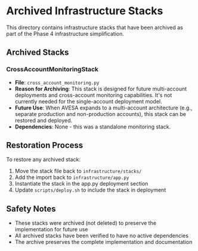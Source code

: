 # Archived Infrastructure Stacks

This directory contains infrastructure stacks that have been archived as part of the Phase 4 infrastructure simplification.

## Archived Stacks

### CrossAccountMonitoringStack
- **File**: `cross_account_monitoring.py`
- **Reason for Archiving**: This stack is designed for future multi-account deployments and cross-account monitoring capabilities. It's not currently needed for the single-account deployment model.
- **Future Use**: When AVESA expands to a multi-account architecture (e.g., separate production and non-production accounts), this stack can be restored and deployed.
- **Dependencies**: None - this was a standalone monitoring stack.

## Restoration Process

To restore any archived stack:

1. Move the stack file back to `infrastructure/stacks/`
2. Add the import back to `infrastructure/app.py`
3. Instantiate the stack in the app.py deployment section
4. Update `scripts/deploy.sh` to include the stack in deployment

## Safety Notes

- These stacks were archived (not deleted) to preserve the implementation for future use
- All archived stacks have been verified to have no active dependencies
- The archive preserves the complete implementation and documentation